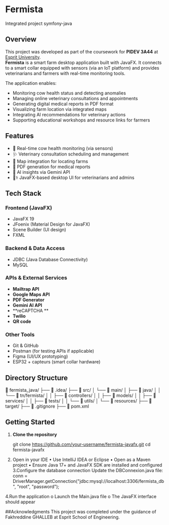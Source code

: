 # Fermista  
Integrated project symfony-java
## Overview  
This project was developed as part of the coursework for **PIDEV 3A44** at [Esprit University](https://esprit.tn).  
**Fermista** is a smart farm desktop application built with JavaFX. It connects to a smart collar equipped with sensors (via an IoT platform) and provides veterinarians and farmers with real-time monitoring tools.  

The application enables:
- Monitoring cow health status and detecting anomalies
- Managing online veterinary consultations and appointments
- Generating digital medical reports in PDF format
- Visualizing farm location via integrated maps
- Integrating AI recommendations for veterinary actions
- Supporting educational workshops and resource links for farmers

## Features  
- 🐄 Real-time cow health monitoring (via sensors)  
- 🩺 Veterinary consultation scheduling and management  
- 📍 Map integration for locating farms  
- 📄 PDF generation for medical reports  
- 🤖 AI insights via Gemini API  
- 👨⚕️ JavaFX-based desktop UI for veterinarians and admins  

## Tech Stack  

### Frontend (JavaFX)  
- JavaFX 19  
- JFoenix (Material Design for JavaFX)  
- Scene Builder (UI design)  
- FXML  

### Backend & Data Access  
- JDBC (Java Database Connectivity)  
- MySQL  

### APIs & External Services  
- **Mailtrap API** 
- **Google Maps API** 
- **PDF Generator**  
- **Gemini AI API** 
- **reCAPTCHA ** 
- **Twilio**
- **QR code**


### Other Tools  
- Git & GitHub  
- Postman (for testing APIs if applicable)  
- Figma (UI/UX prototyping)  
- ESP32 + capteurs (smart collar hardware)  











## Directory Structure  
📁 fermista_java/
├── 📁 .idea/
├── 📁 src/
│   └── 📁 main/
│       ├── 📁 java/
│       │   └── 📁 tn/fermista/
│       │       ├── 📁 controllers/
│       │       ├── 📁 models/
│       │       ├── 📁 services/
│       │       ├── 📁 tests/
│       │       └── 📁 utils/
│       └── 📁 resources/
├── 📁 target/
├── 📄 .gitignore
├── 📄 pom.xml



## Getting Started  

1. **Clone the repository**  
   
   git clone https://github.com/your-username/fermista-javafx.git
   cd fermista-javafx

2. Open in your IDE
•	Use IntelliJ IDEA or Eclipse
•	Open as a Maven project
•	Ensure Java 17+ and JavaFX SDK are installed and configured
3.Configure the database connection
Update the DBConnexion.java file:
conn = DriverManager.getConnection("jdbc:mysql://localhost:3306/fermista_db", "root", "password");


4.Run the application
o	Launch the Main.java file
o	The JavaFX interface should appear

##Acknowledgments
This project was completed under the guidance of  Fakhreddine GHALLEB at Esprit School of Engineering.

